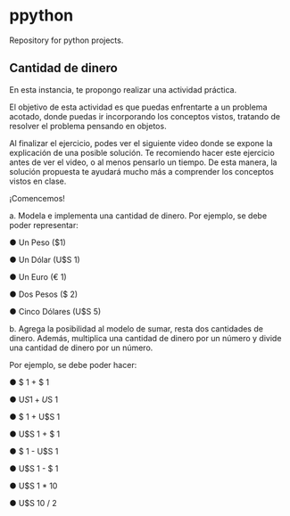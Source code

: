 # ppython

Repository for python projects.

## Cantidad de dinero

En esta instancia, te propongo realizar una actividad práctica.

El objetivo de esta actividad es que puedas enfrentarte a un problema acotado, donde puedas ir incorporando los conceptos vistos, tratando de resolver el problema pensando en objetos.

Al finalizar el ejercicio, podes ver el siguiente video donde se expone la explicación de una posible solución. Te recomiendo hacer este ejercicio antes de ver el video, o al menos pensarlo un tiempo. De esta manera, la solución propuesta te ayudará mucho más a comprender los conceptos vistos en clase. 

¡Comencemos!

 a. Modela e implementa una cantidad de dinero. Por ejemplo, se debe poder representar:

●      Un Peso ($1)

●      Un Dólar (U$S 1)

●      Un Euro (€ 1)

●      Dos Pesos ($ 2)

●      Cinco Dólares (U$S 5)

b. Agrega la posibilidad al modelo de sumar, resta dos cantidades de dinero. Además, multiplica una cantidad de dinero por un número y divide una cantidad de dinero por un número. 

Por ejemplo, se debe poder hacer:

●      $ 1 + $ 1

●      U$S 1 + U$S 1

●      $ 1 + U$S 1

●      U$S 1 + $ 1

●      $ 1 - U$S 1

●      U$S 1 - $ 1

●      U$S 1 * 10

●      U$S 10 / 2
